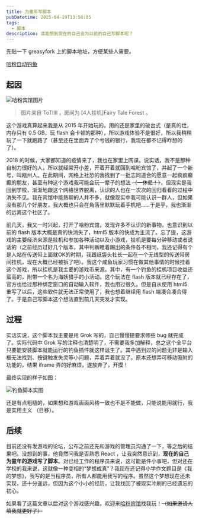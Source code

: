 ```yaml
---
title: 为童年写脚本
pubDatetime: 2025-04-19T13:58:05
tags:
  - 脚本
description: 谁能想到现在的自己会为以前的自己写脚本呢？
---
```


先贴一下 greasyfork 上的脚本地址，方便某些人需要。

[哈粉自动钓鱼
](https://greasyfork.org/zh-CN/scripts/533213-%E5%93%88%E7%B2%89%E8%87%AA%E5%8A%A8%E9%92%93%E9%B1%BC)

## 起因

![哈粉宾馆图片](@/assets/images/hotelPic.png)

> 图片来自 ToTIIll ，房间为 [4人挂机]Fairy Tale Forest 。

这个游戏真算起来我是从 2015 年开始玩的，用的还是家里的破台式（是真的烂，内存只有 0.5 GB，玩 flash 会卡顿的那种），所以游戏体验不是很好，所以我稍稍玩了一下就跑路了（甚至还在里面弄了个亏钱的银行，我现在都不记得咋想的了）。

2018 的时候，大家都知道的疫情来了，我也在家里上网课。说实话，我不是那种自制力很好的人，所以就经常开小差，开着开着就回到哈粉宾馆了，并起了一个新号，叫瓯州人。在此期间，网络上社恐的我找到了一批志同道合的愿意一起疯疯癫癫的朋友，甚至有种这个游戏我可能会玩一辈子的想法 ~~（一休尼！）~~，但现实是我回到学校，渐渐地跟这个网络世界脱离，认识的人也在一次次的回归看看的过程中消失不见。我在宾馆中能熟聊的人并不多，就像现实中我可能认识一群人，但如果没有那几个好朋友，我大概也只会在角落里默默玩着手机吧……于是乎，我也渐渐的远离这个社区了。

前几天，我又一时兴起，打开了哈粉宾馆，发现许多不认识的新事物，也意识到以前的 flash 版本大概是真的快消失了，html5 版本的快成为主流了。忘了提，这游戏的主要经济来源是挂机和参加各种活动以及小游戏，挂机是要每分钟移动或者说话的（之前经历过好几个版本，其中判断睡着踢出的条件各不相同，我还记得有个是人站在传送带上面就OK的时期，我跟纸袋头社长一起在一个无线型的传送带房间挂机，现在大概已经被拆了吧）。我这个咸鱼玩家习惯在做其他事情的时候挂着这个游戏，所以挂机是我主要的游戏币来源。其中，有一个钓鱼的挂机项目收益还蛮高的，附带一个名为海妖猎手的小活动。这个玩法在 flash 版本就已经存在了，官方也给过那种绑定窗口的自动输入软件，我也用过很久。但是自从使用 html5 重写了以后，这些软件就无法正常使用了，我也想着继续用 flash 端凑合凑合得了。于是自己写脚本这个想法直到前几天突发才实现。

## 过程

实话实说，这个脚本我主要是用 Grok 写的，自己慢慢提要求修些 bug 就完成了。实际代码中 Grok 写的注释也清楚明了，不需要我多加解释，总之这个全平台只要能安装脚本就能运行的钓鱼插件就这样诞生了。其中遇到过的问题无非是输入框无法找到、按键触发失灵等小问题，弄着弄着就没了。原本还想弄可移动吸附的功能的，结果 iframe 弄的好麻烦，遂放弃了，开摸！

最终实现的样子如图：

![钓鱼脚本实图](@/assets/images/fishingJS.png)

还是有点粗糙的，如果想和游戏画面风格一致也不是不能做，只能说能用就行，我是实用主义 （目移）。

## 后续
目前还没有发游戏的论坛，公布之前还先和游戏的管理员沟通了一下，等之后的结果吧。没想到的事，他竟然问我是否熟悉 React ，让我突然意识到，**现在的自己为童年的游戏写了脚本**。对已经工作的程序员来说，这可能是件小事吧，但对还在学校的我来说，这就像一种变相的“梦想成真”？我现在还记得小学作文题目是《我的梦想》，我写的是当程序员，所有人都能用我写的程序。虽然这个梦想现在还未实现，还十分遥远，但因为这个小小的经历，让我找回了被现实冲刷的已经遗忘的初心。

如果看了这篇文章以后对这个游戏感兴趣，欢迎来[哈粉宾馆](https://hf.bobba.cn/)找我玩！~~（如果邀请人填我就更好了）~~